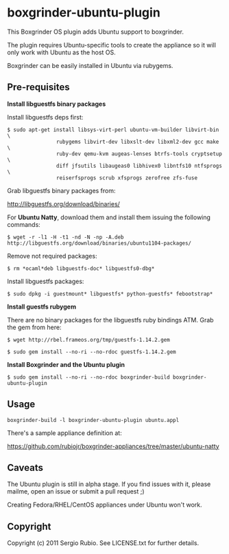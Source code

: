 # boxgrinder-ubuntu-plugin

This Boxgrinder OS plugin adds Ubuntu support to boxgrinder.

The plugin requires Ubuntu-specific tools to create the appliance so it will only work with Ubuntu as the host OS. 

Boxgrinder can be easily installed in Ubuntu via rubygems.

## Pre-requisites

**Install libguestfs binary packages**

Install libguestfs deps first:

    $ sudo apt-get install libsys-virt-perl ubuntu-vm-builder libvirt-bin \
                    rubygems libvirt-dev libxslt-dev libxml2-dev gcc make \
                    ruby-dev qemu-kvm augeas-lenses btrfs-tools cryptsetup \
                    diff jfsutils libaugeas0 libhivex0 libntfs10 ntfsprogs \
                    reiserfsprogs scrub xfsprogs zerofree zfs-fuse


Grab libguestfs binary packages from:

http://libguestfs.org/download/binaries/

For **Ubuntu Natty**, download them and install them issuing the following commands:

    $ wget -r -l1 -H -t1 -nd -N -np -A.deb http://libguestfs.org/download/binaries/ubuntu1104-packages/

Remove not required packages:

    $ rm *ocaml*deb libguestfs-doc* libguestfs0-dbg*

Install libguestfs packages:

    $ sudo dpkg -i guestmount* libguestfs* python-guestfs* febootstrap*

**Install guestfs rubygem**

There are no binary packages for the libguestfs ruby bindings ATM. Grab the gem from here:

    $ wget http://rbel.frameos.org/tmp/guestfs-1.14.2.gem

    $ sudo gem install --no-ri --no-rdoc guestfs-1.14.2.gem


**Install Boxgrinder and the Ubuntu plugin**

    $ sudo gem install --no-ri --no-rdoc boxgrinder-build boxgrinder-ubuntu-plugin

## Usage

    boxgrinder-build -l boxgrinder-ubuntu-plugin ubuntu.appl

There's a sample appliance definition at:

https://github.com/rubiojr/boxgrinder-appliances/tree/master/ubuntu-natty

## Caveats

The Ubuntu plugin is still in alpha stage. If you find issues with it, please mailme, open an issue or submit a pull request ;)

Creating Fedora/RHEL/CentOS appliances under Ubuntu won't work.

## Copyright

Copyright (c) 2011 Sergio Rubio. See LICENSE.txt for
further details.

